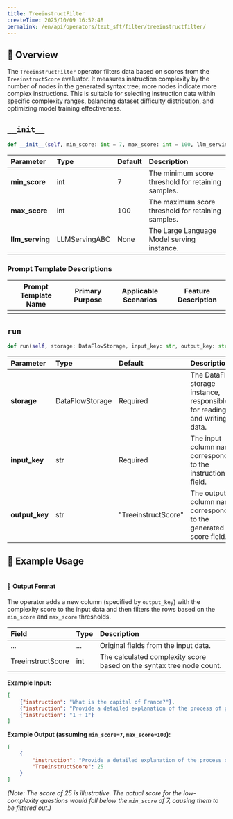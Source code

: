 ```yaml
---
title: TreeinstructFilter
createTime: 2025/10/09 16:52:48
permalink: /en/api/operators/text_sft/filter/treeinstructfilter/
---
```


## 📘 Overview

The `TreeinstructFilter` operator filters data based on scores from the `TreeinstructScore` evaluator. It measures instruction complexity by the number of nodes in the generated syntax tree; more nodes indicate more complex instructions. This is suitable for selecting instruction data within specific complexity ranges, balancing dataset difficulty distribution, and optimizing model training effectiveness.

## `__init__`

```python
def __init__(self, min_score: int = 7, max_score: int = 100, llm_serving: LLMServingABC = None)
```

| Parameter | Type | Default | Description |
| :--- | :--- | :--- | :--- |
| **min_score** | int | 7 | The minimum score threshold for retaining samples. |
| **max_score** | int | 100 | The maximum score threshold for retaining samples. |
| **llm_serving** | LLMServingABC | None | The Large Language Model serving instance. |

### Prompt Template Descriptions

| Prompt Template Name | Primary Purpose | Applicable Scenarios | Feature Description |
| --- | --- | --- | --- |
| | | | |

## `run`

```python
def run(self, storage: DataFlowStorage, input_key: str, output_key: str = 'TreeinstructScore')
```

| Parameter | Type | Default | Description |
| :--- | :--- | :--- | :--- |
| **storage** | DataFlowStorage | Required | The DataFlow storage instance, responsible for reading and writing data. |
| **input_key** | str | Required | The input column name, corresponding to the instruction field. |
| **output_key** | str | "TreeinstructScore" | The output column name, corresponding to the generated score field. |

## 🧠 Example Usage

```python

```

#### 🧾 Output Format

The operator adds a new column (specified by `output_key`) with the complexity score to the input data and then filters the rows based on the `min_score` and `max_score` thresholds.

| Field | Type | Description |
| :--- | :--- | :--- |
| ... | ... | Original fields from the input data. |
| TreeinstructScore | int | The calculated complexity score based on the syntax tree node count. |

**Example Input:**
```json
[
    {"instruction": "What is the capital of France?"},
    {"instruction": "Provide a detailed explanation of the process of photosynthesis, including the chemical equations and the roles of chlorophyll and sunlight."},
    {"instruction": "1 + 1"}
]
```

**Example Output (assuming `min_score=7`, `max_score=100`):**
```json
[
    {
        "instruction": "Provide a detailed explanation of the process of photosynthesis, including the chemical equations and the roles of chlorophyll and sunlight.",
        "TreeinstructScore": 25
    }
]
```
*(Note: The score of 25 is illustrative. The actual score for the low-complexity questions would fall below the `min_score` of 7, causing them to be filtered out.)*
